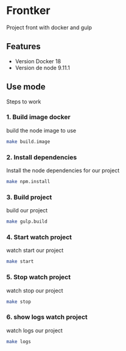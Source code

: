 # Frontker

Project front with docker and gulp

## Features

- Version Docker 18
- Version de node 9.11.1

## Use mode
Steps to work

### 1. Build image docker
build the node image to use
```sh
make build.image
```

### 2. Install dependencies
Install the node dependencies for our project 
```sh
make npm.install
```

### 3. Build project
build our project
```sh
make gulp.build
```

### 4. Start watch project
watch start our project
```sh
make start
```

### 5. Stop watch project
watch stop our project
```sh
make stop
```


### 6. show logs watch project
watch logs our project
```sh
make logs
```


